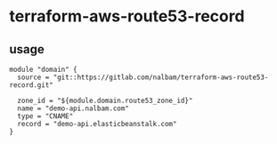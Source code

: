 # terraform-aws-route53-record

## usage
```
module "domain" {
  source = "git::https://gitlab.com/nalbam/terraform-aws-route53-record.git"

  zone_id = "${module.domain.route53_zone_id}"
  name = "demo-api.nalbam.com"
  type = "CNAME"
  record = "demo-api.elasticbeanstalk.com"
}
```
